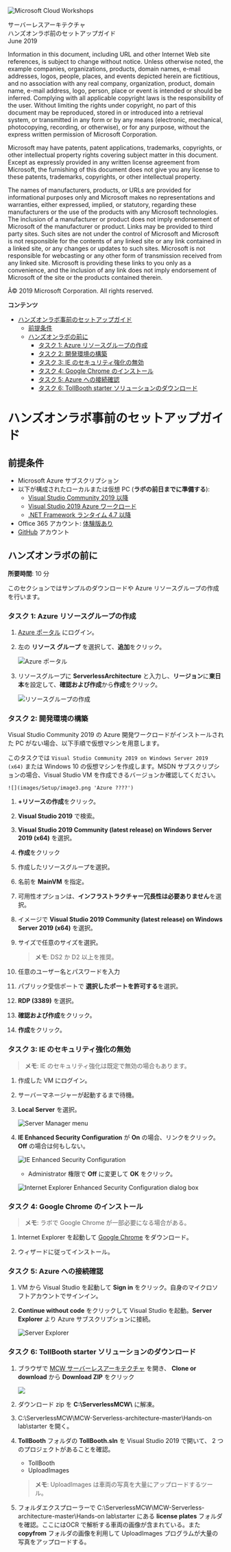 ![Microsoft Cloud Workshops](https://github.com/Microsoft/MCW-Template-Cloud-Workshop/raw/master/Media/ms-cloud-workshop.png 'Microsoft Cloud Workshops')

<div class="MCWHeader1">
サーバーレスアーキテクチャ
</div>

<div class="MCWHeader2">
ハンズオンラボ前のセットアップガイド
</div>

<div class="MCWHeader3">
June 2019
</div>

Information in this document, including URL and other Internet Web site references, is subject to change without notice. Unless otherwise noted, the example companies, organizations, products, domain names, e-mail addresses, logos, people, places, and events depicted herein are fictitious, and no association with any real company, organization, product, domain name, e-mail address, logo, person, place or event is intended or should be inferred. Complying with all applicable copyright laws is the responsibility of the user. Without limiting the rights under copyright, no part of this document may be reproduced, stored in or introduced into a retrieval system, or transmitted in any form or by any means (electronic, mechanical, photocopying, recording, or otherwise), or for any purpose, without the express written permission of Microsoft Corporation.

Microsoft may have patents, patent applications, trademarks, copyrights, or other intellectual property rights covering subject matter in this document. Except as expressly provided in any written license agreement from Microsoft, the furnishing of this document does not give you any license to these patents, trademarks, copyrights, or other intellectual property.

The names of manufacturers, products, or URLs are provided for informational purposes only and Microsoft makes no representations and warranties, either expressed, implied, or statutory, regarding these manufacturers or the use of the products with any Microsoft technologies. The inclusion of a manufacturer or product does not imply endorsement of Microsoft of the manufacturer or product. Links may be provided to third party sites. Such sites are not under the control of Microsoft and Microsoft is not responsible for the contents of any linked site or any link contained in a linked site, or any changes or updates to such sites. Microsoft is not responsible for webcasting or any other form of transmission received from any linked site. Microsoft is providing these links to you only as a convenience, and the inclusion of any link does not imply endorsement of Microsoft of the site or the products contained therein.

Â© 2019 Microsoft Corporation. All rights reserved.

**コンテンツ**

- [ハンズオンラボ事前のセットアップガイド](#ハンズオンラボ事前のセットアップガイド)
  - [前提条件](#前提条件)
  - [ハンズオンラボの前に](#ハンズオンラボの前に)
    - [タスク 1: Azure リソースグループの作成](#タスク-1-Azure-リソースグループの作成)
    - [タスク 2: 開発環境の構築](#タスク-2-開発環境の構築)
    - [タスク 3: IE のセキュリティ強化の無効](#タスク-3-ie-のセキュリティ強化の無効)
    - [タスク 4: Google Chrome のインストール](#タスク-4-google-chrome-のインストール)
    - [タスク 5: Azure への接続確認](#タスク-5-azure-への接続確認)
    - [タスク 6: TollBooth starter ソリューションのダウンロード](#タスク-6-TollBooth-starter-ソリューションのダウンロード)

# ハンズオンラボ事前のセットアップガイド

## 前提条件

- Microsoft Azure サブスクリプション
- 以下が構成されたローカルまたは仮想 PC (**ラボの前日までに準備する**):
  - [Visual Studio Community 2019 以降](https://www.visualstudio.com/vs/)
  - [Visual Studio 2019 Azure ワークロード](https://docs.microsoft.com/azure/azure-functions/functions-develop-vs#prerequisites)
  - [.NET Framework ランタイム 4.7 以降](https://www.microsoft.com/net/download/windows)
- Office 365 アカウント: [体験版あり](https://portal.office.com/Signup/MainSignup15.aspx?Dap=False&QuoteId=79a957e9-ad59-4d82-b787-a46955934171&ali=1)
- [GitHub](https://github.com) アカウント

## ハンズオンラボの前に

**所要時間**: 10 分

このセクションではサンプルのダウンロードや Azure リソースグループの作成を行います。

### タスク 1: Azure リソースグループの作成

1.  [Azure ポータル](https://portal.azure.com) にログイン。

1.  左の **リソース グループ** を選択して、**追加**をクリック。

    ![](images/Setup/image9.png 'Azure ポータル')

1.  リソースグループに **ServerlessArchitecture** と入力し、**リージョン**に**東日本**を設定して、**確認および作成**から**作成**をクリック。

    ![](images/Setup/image10.png 'リソースグループの作成')

### タスク 2: 開発環境の構築

Visual Studio Community 2019 の Azure 開発ワークロードがインストールされた PC がない場合、以下手順で仮想マシンを用意します。

このタスクでは `Visual Studio Community 2019 on Windows Server 2019 (x64)` または Windows 10 の仮想マシンを作成します。MSDN サブスクリプションの場合、Visual Studio VM を作成できるバージョンか確認してください。

    ![](images/Setup/image3.png 'Azure ????')

1. **+リソースの作成**をクリック。

1. **Visual Studio 2019** で検索。

1. **Visual Studio 2019 Community (latest release) on Windows Server 2019 (x64)** を選択。

1. **作成**をクリック

1. 作成したリソースグループを選択。

1. 名前を **MainVM** を指定。

1. 可用性オプションは、**インフラストラクチャー冗長性は必要ありません**を選択。
    
1. イメージで **Visual Studio 2019 Community (latest release) on Windows Server 2019 (x64)** を選択。

1. サイズで任意のサイズを選択。

    > **メモ**: DS2 か D2 以上を推奨。

1. 任意のユーザー名とパスワードを入力

1. パブリック受信ポートで **選択したポートを許可する**を選択。

1. **RDP (3389)** を選択。

1. **確認および作成**をクリック。

1. **作成**をクリック。

### タスク 3: IE のセキュリティ強化の無効

> **メモ**: IE のセキュリティ強化は既定で無効の場合もあります。

1.  作成した VM にログイン。

1.  サーバーマネージャーが起動するまで待機。

1.  **Local Server** を選択。

    ![](images/Setup/image5.png 'Server Manager menu')

1.  **IE Enhanced Security Configuration** が **On** の場合、リンクをクリック。**Off** の場合は何もしない。

    ![](images/Setup/image6.png 'IE Enhanced Security Configuration')

    - Administrator 権限で **Off** に変更して **OK** をクリック。

    ![](images/Setup/image7.png 'Internet Explorer Enhanced Security Configuration dialog box')

### タスク 4: Google Chrome のインストール

> **メモ**: ラボで Google Chrome が一部必要になる場合がある。

1.  Internet Explorer を起動して [Google Chrome](https://www.google.com/chrome/) をダウンロード。

1.  ウィザードに従ってインストール。

### タスク 5: Azure への接続確認

1.  VM から Visual Studio を起動して **Sign in** をクリック。自身のマイクロソフトアカウントでサインイン。

1.  **Continue without code** をクリックして Visual Studio を起動。**Server Explorer** より Azure サブスクリプションに接続。

    ![](images/Setup/image8.png 'Server Explorer')

### タスク 6: TollBooth starter ソリューションのダウンロード

1. ブラウザで [MCW サーバーレスアーキテクチャ](https://github.com/Microsoft/MCW-Serverless-architecture) を開き、 **Clone or download** から **Download ZIP** をクリック

   ![](images/Setup/github-download-repo.png)

1. ダウンロード zip を **C:\\ServerlessMCW\\** に解凍。

1. C:\ServerlessMCW\MCW-Serverless-architecture-master\Hands-on lab\starter を開く。

1. **TollBooth** フォルダの **TollBooth.sln** を Visual Studio 2019 で開いて、 2 つのプロジェクトがあることを確認。

    - TollBooth
    - UploadImages

    > **メモ**: UploadImages は車両の写真を大量にアップロードするツール。

1. フォルダエクスプローラーで C:\ServerlessMCW\MCW-Serverless-architecture-master\Hands-on lab\starter にある **license plates** フォルダを確認。ここにはOCR で解析する車両の画像が含まれている。また **copyfrom** フォルダの画像を利用して UploadImages プログラムが大量の写真をアップロードする。

